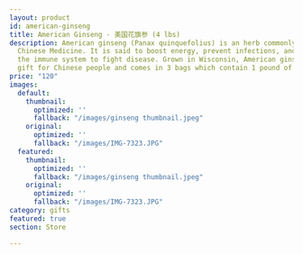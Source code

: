 ```yaml
---
layout: product
id: american-ginseng
title: American Ginseng - 美国花旗参 (4 lbs)
description: American ginseng (Panax quinquefolius) is an herb commonly used in Traditional
  Chinese Medicine. It is said to boost energy, prevent infections, and help bolster
  the immune system to fight disease. Grown in Wisconsin, American ginseng is a popular
  gift for Chinese people and comes in 3 bags which contain 1 pound of ginseng each.
price: "120"
images:
  default:
    thumbnail:
      optimized: ''
      fallback: "/images/ginseng thumbnail.jpeg"
    original:
      optimized: ''
      fallback: "/images/IMG-7323.JPG"
  featured:
    thumbnail:
      optimized: ''
      fallback: "/images/ginseng thumbnail.jpeg"
    original:
      optimized: ''
      fallback: "/images/IMG-7323.JPG"
category: gifts
featured: true
section: Store

---
```


